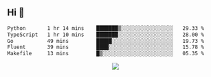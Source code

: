 ## Hi 👋

<!--START_SECTION:waka-->

```txt
Python       1 hr 14 mins    ███████▒░░░░░░░░░░░░░░░░░   29.33 %
TypeScript   1 hr 10 mins    ███████░░░░░░░░░░░░░░░░░░   28.00 %
Go           49 mins         █████░░░░░░░░░░░░░░░░░░░░   19.73 %
Fluent       39 mins         ████░░░░░░░░░░░░░░░░░░░░░   15.78 %
Makefile     13 mins         █▒░░░░░░░░░░░░░░░░░░░░░░░   05.35 %
```

<!--END_SECTION:waka-->

<p align="center">
  <a href="https://wakatime.com/@d93f0e24-e3ad-4f8d-9b8b-385bab9124f6">
    <img src="https://wakatime.com/badge/user/d93f0e24-e3ad-4f8d-9b8b-385bab9124f6.svg" />
  </a>
</p>
